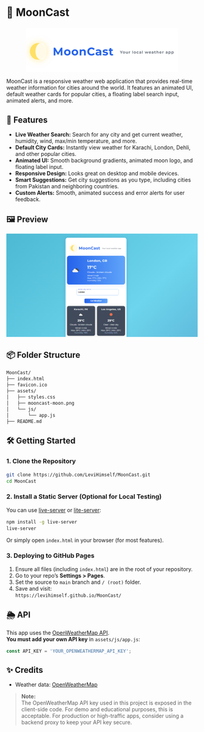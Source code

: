 # 🌙 MoonCast

<img src="LogoMoonCast.PNG" alt="MoonCast Half Moon Logo" width="400" style="display:block;margin:24px auto 16px auto;">

MoonCast is a responsive weather web application that provides real-time weather information for cities around the world. It features an animated UI, default weather cards for popular cities, a floating label search input, animated alerts, and more.

## 🚀 Features

- **Live Weather Search:** Search for any city and get current weather, humidity, wind, max/min temperature, and more.
- **Default City Cards:** Instantly view weather for Karachi, London, Dehli, and other popular cities.
- **Animated UI:** Smooth background gradients, animated moon logo, and floating label input.
- **Responsive Design:** Looks great on desktop and mobile devices.
- **Smart Suggestions:** Get city suggestions as you type, including cities from Pakistan and neighboring countries.
- **Custom Alerts:** Smooth, animated success and error alerts for user feedback.

## 🖼️ Preview

![MoonCast Screenshot](preview1.PNG)

## 📦 Folder Structure

```
MoonCast/
├── index.html
├── favicon.ico
├── assets/
│   ├── styles.css
│   ├── mooncast-moon.png
│   └── js/
│       └── app.js
├── README.md
```

## 🛠️ Getting Started

### 1. Clone the Repository

```sh
git clone https://github.com/LeviHimself/MoonCast.git
cd MoonCast
```

### 2. Install a Static Server (Optional for Local Testing)

You can use [live-server](https://www.npmjs.com/package/live-server) or [lite-server](https://www.npmjs.com/package/lite-server):

```sh
npm install -g live-server
live-server
```

Or simply open `index.html` in your browser (for most features).

### 3. Deploying to GitHub Pages

1. Ensure all files (including `index.html`) are in the root of your repository.
2. Go to your repo’s **Settings > Pages**.
3. Set the source to `main` branch and `/ (root)` folder.
4. Save and visit:  
   `https://levihimself.github.io/MoonCast/`

## 🌦️ API

This app uses the [OpenWeatherMap API](https://openweathermap.org/api).  
**You must add your own API key** in `assets/js/app.js`:

```js
const API_KEY = 'YOUR_OPENWEATHERMAP_API_KEY';
```

## ✨ Credits

- Weather data: [OpenWeatherMap](https://openweathermap.org/)

> **Note:**  
> The OpenWeatherMap API key used in this project is exposed in the client-side code. For demo and educational purposes, this is acceptable. For production or high-traffic apps, consider using a backend proxy to keep your API key secure.

